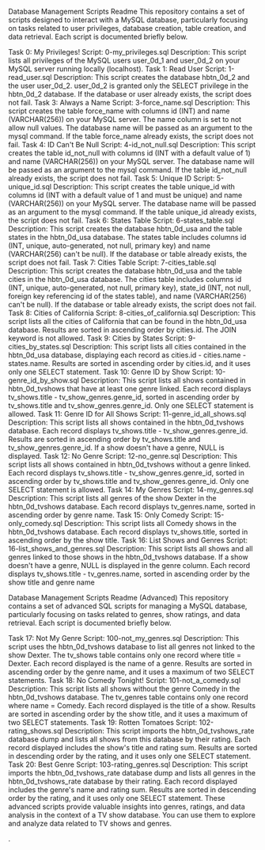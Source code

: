 Database Management Scripts Readme
This repository contains a set of scripts designed to interact with a MySQL database, particularly focusing on tasks related to user privileges, database creation, table creation, and data retrieval. Each script is documented briefly below.

Task 0: My Privileges!
Script: 0-my_privileges.sql
Description: This script lists all privileges of the MySQL users user_0d_1 and user_0d_2 on your MySQL server running locally (localhost).
Task 1: Read User
Script: 1-read_user.sql
Description: This script creates the database hbtn_0d_2 and the user user_0d_2. user_0d_2 is granted only the SELECT privilege in the hbtn_0d_2 database. If the database or user already exists, the script does not fail.
Task 3: Always a Name
Script: 3-force_name.sql
Description: This script creates the table force_name with columns id (INT) and name (VARCHAR(256)) on your MySQL server. The name column is set to not allow null values. The database name will be passed as an argument to the mysql command. If the table force_name already exists, the script does not fail.
Task 4: ID Can't Be Null
Script: 4-id_not_null.sql
Description: This script creates the table id_not_null with columns id (INT with a default value of 1) and name (VARCHAR(256)) on your MySQL server. The database name will be passed as an argument to the mysql command. If the table id_not_null already exists, the script does not fail.
Task 5: Unique ID
Script: 5-unique_id.sql
Description: This script creates the table unique_id with columns id (INT with a default value of 1 and must be unique) and name (VARCHAR(256)) on your MySQL server. The database name will be passed as an argument to the mysql command. If the table unique_id already exists, the script does not fail.
Task 6: States Table
Script: 6-states_table.sql
Description: This script creates the database hbtn_0d_usa and the table states in the hbtn_0d_usa database. The states table includes columns id (INT, unique, auto-generated, not null, primary key) and name (VARCHAR(256) can't be null). If the database or table already exists, the script does not fail.
Task 7: Cities Table
Script: 7-cities_table.sql
Description: This script creates the database hbtn_0d_usa and the table cities in the hbtn_0d_usa database. The cities table includes columns id (INT, unique, auto-generated, not null, primary key), state_id (INT, not null, foreign key referencing id of the states table), and name (VARCHAR(256) can't be null). If the database or table already exists, the script does not fail.
Task 8: Cities of California
Script: 8-cities_of_california.sql
Description: This script lists all the cities of California that can be found in the hbtn_0d_usa database. Results are sorted in ascending order by cities.id. The JOIN keyword is not allowed.
Task 9: Cities by States
Script: 9-cities_by_states.sql
Description: This script lists all cities contained in the hbtn_0d_usa database, displaying each record as cities.id - cities.name - states.name. Results are sorted in ascending order by cities.id, and it uses only one SELECT statement.
Task 10: Genre ID by Show
Script: 10-genre_id_by_show.sql
Description: This script lists all shows contained in hbtn_0d_tvshows that have at least one genre linked. Each record displays tv_shows.title - tv_show_genres.genre_id, sorted in ascending order by tv_shows.title and tv_show_genres.genre_id. Only one SELECT statement is allowed.
Task 11: Genre ID for All Shows
Script: 11-genre_id_all_shows.sql
Description: This script lists all shows contained in the hbtn_0d_tvshows database. Each record displays tv_shows.title - tv_show_genres.genre_id. Results are sorted in ascending order by tv_shows.title and tv_show_genres.genre_id. If a show doesn't have a genre, NULL is displayed.
Task 12: No Genre
Script: 12-no_genre.sql
Description: This script lists all shows contained in hbtn_0d_tvshows without a genre linked. Each record displays tv_shows.title - tv_show_genres.genre_id, sorted in ascending order by tv_shows.title and tv_show_genres.genre_id. Only one SELECT statement is allowed.
Task 14: My Genres
Script: 14-my_genres.sql
Description: This script lists all genres of the show Dexter in the hbtn_0d_tvshows database. Each record displays tv_genres.name, sorted in ascending order by genre name.
Task 15: Only Comedy
Script: 15-only_comedy.sql
Description: This script lists all Comedy shows in the hbtn_0d_tvshows database. Each record displays tv_shows.title, sorted in ascending order by the show title.
Task 16: List Shows and Genres
Script: 16-list_shows_and_genres.sql
Description: This script lists all shows and all genres linked to those shows in the hbtn_0d_tvshows database. If a show doesn't have a genre, NULL is displayed in the genre column. Each record displays tv_shows.title - tv_genres.name, sorted in ascending order by the show title and genre name



Database Management Scripts Readme (Advanced)
This repository contains a set of advanced SQL scripts for managing a MySQL database, particularly focusing on tasks related to genres, show ratings, and data retrieval. Each script is documented briefly below.

Task 17: Not My Genre
Script: 100-not_my_genres.sql
Description: This script uses the hbtn_0d_tvshows database to list all genres not linked to the show Dexter. The tv_shows table contains only one record where title = Dexter. Each record displayed is the name of a genre. Results are sorted in ascending order by the genre name, and it uses a maximum of two SELECT statements.
Task 18: No Comedy Tonight!
Script: 101-not_a_comedy.sql
Description: This script lists all shows without the genre Comedy in the hbtn_0d_tvshows database. The tv_genres table contains only one record where name = Comedy. Each record displayed is the title of a show. Results are sorted in ascending order by the show title, and it uses a maximum of two SELECT statements.
Task 19: Rotten Tomatoes
Script: 102-rating_shows.sql
Description: This script imports the hbtn_0d_tvshows_rate database dump and lists all shows from this database by their rating. Each record displayed includes the show's title and rating sum. Results are sorted in descending order by the rating, and it uses only one SELECT statement.
Task 20: Best Genre
Script: 103-rating_genres.sql
Description: This script imports the hbtn_0d_tvshows_rate database dump and lists all genres in the hbtn_0d_tvshows_rate database by their rating. Each record displayed includes the genre's name and rating sum. Results are sorted in descending order by the rating, and it uses only one SELECT statement.
These advanced scripts provide valuable insights into genres, ratings, and data analysis in the context of a TV show database. You can use them to explore and analyze data related to TV shows and genres.




.
